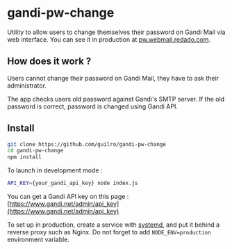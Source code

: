 # gandi-pw-change
Utility to allow users to change themselves their password on Gandi Mail via web interface. You can see it in production at [pw.webmail.redado.com](https://pw.webmail.redado.com).

## How does it work ?
Users cannot change their password on Gandi Mail, they have to ask their administrator.

The app checks users old password against Gandi's SMTP server. If the old password is correct, password is changed using Gandi API.

## Install

```bash
git clone https://github.com/guilro/gandi-pw-change
cd gandi-pw-change
npm install
```

To launch in development mode :
```bash
API_KEY={your_gandi_api_key} node index.js
```

You can get a Gandi API key on this page : [https://www.gandi.net/admin/api_key](https://www.gandi.net/admin/api_key)

To set up in production, create a service with [systemd](https://rocketeer.be/articles/deploying-node-js-with-systemd/), and put it behind a reverse proxy such as Nginx. Do not forget to add `NODE_ENV=production` environment variable.
